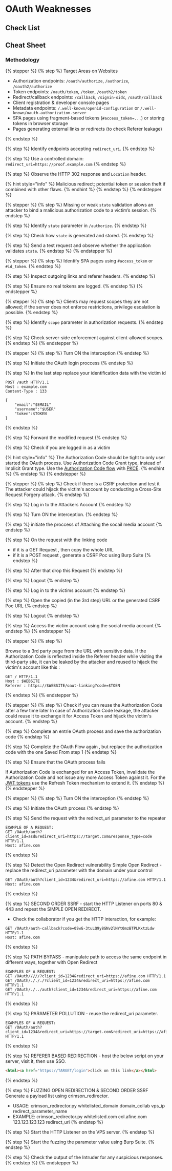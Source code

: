 # OAuth Weaknesses

## Check List



## Cheat Sheet



### Methodology

{% stepper %}
{% step %}
Target Areas on Websites

* Authorization endpoints: `/oauth/authorize`, `/authorize`, `/oauth2/authorize`
* Token endpoints: `/oauth/token`, `/token`, `/oauth2/token`
* Redirect/callback endpoints: `/callback`, `/signin-oidc`, `/oauth/callback`
* Client registration & developer console pages
* Metadata endpoints: `/.well-known/openid-configuration` or `/.well-known/oauth-authorization-server`
* SPA pages using fragment-based tokens (`#access_token=...`) or storing tokens in browser storage
* Pages generating external links or redirects (to check Referer leakage)


{% endstep %}

{% step %}
Identify endpoints accepting `redirect_uri`.
{% endstep %}

{% step %}
Use a controlled domain: `redirect_uri=https://proof.example.com`
{% endstep %}

{% step %}
Observe the HTTP 302 response and `Location` header.

{% hint style="info" %}
Malicious redirect; potential token or session theft if combined with other flaws.
{% endhint %}
{% endstep %}
{% endstepper %}

{% stepper %}
{% step %}
Missing or weak `state` validation allows an attacker to bind a malicious authorization code to a victim’s session.
{% endstep %}

{% step %}
Identify `state` parameter in `/authorize`.
{% endstep %}

{% step %}
Check how `state` is generated and stored.
{% endstep %}

{% step %}
Send a test request and observe whether the application validates `state`.
{% endstep %}
{% endstepper %}

{% stepper %}
{% step %}
Identify SPA pages using `#access_token` or `#id_token`.
{% endstep %}

{% step %}
Inspect outgoing links and referer headers.
{% endstep %}

{% step %}
Ensure no real tokens are logged.
{% endstep %}
{% endstepper %}

{% stepper %}
{% step %}
Clients may request scopes they are not allowed; if the server does not enforce restrictions, privilege escalation is possible.
{% endstep %}

{% step %}
Identify `scope` parameter in authorization requests.
{% endstep %}

{% step %}
Check server-side enforcement against client-allowed scopes.
{% endstep %}
{% endstepper %}

{% stepper %}
{% step %}
Turn ON the interception
{% endstep %}

{% step %}
Initiate the OAuth login proccess
{% endstep %}

{% step %}
In the last step replace your identification data with the victim id

```
POST /auth HTTP/1.1
Host : example.com
Content-Type : 133

{
    "email":"$EMAIL"
    "username":"$USER"
    "token":$TOKEN
}
```
{% endstep %}

{% step %}
Forward the modified request
{% endstep %}

{% step %}
Check if you are logged in as a victim

{% hint style="info" %}
The Authorization Code should be tight to only user started the OAuth process. Use Authorization Code Grant type, instead of Implicit Grant type. Use the [Authorization Code flow](https://auth0.com/docs/get-started/authentication-and-authorization-flow/authorization-code-flow-with-proof-key-for-code-exchange-pkce) with [PKCE](https://oauth.net/2/pkce/).
{% endhint %}
{% endstep %}
{% endstepper %}

{% stepper %}
{% step %}
Check if there is a CSRF protection and test it The attacker could hijack the victim's account by conducting a Cross-Site Request Forgery attack.
{% endstep %}

{% step %}
Log in to the Attackers Account&#x20;
{% endstep %}

{% step %}
Turn ON the interception.
{% endstep %}

{% step %}
initiate the proccess of Attaching the socail media account&#x20;
{% endstep %}

{% step %}
On the request with the linking code

* if it is a GET Request , then copy the whole URL
* if it is a POST request , generate a CSRF Poc using Burp Suite
{% endstep %}

{% step %}
After that drop this Request&#x20;
{% endstep %}

{% step %}
Logout&#x20;
{% endstep %}

{% step %}
Log in to the victims  account&#x20;
{% endstep %}

{% step %}
Open  the copied (in the 3rd step) URL or the generated CSRF Poc URL
{% endstep %}

{% step %}
Logout
{% endstep %}

{% step %}
Access the victim account using the social media account
{% endstep %}
{% endstepper %}

{% stepper %}
{% step %}


Browse to a 3rd party page from the URL with sensitive data. If the Authorization Code is reflected inside the Referer header while visiting the third-party site, it can be leaked by the  attacker and reused to hijack the victim's account like this :

```http
GET / HTTP/1.1
Host : $WEBSITE
Referer : https://$WEBSITE/oaut-linking?code=$TOEN
```
{% endstep %}
{% endstepper %}

{% stepper %}
{% step %}
Check if you can reuse the Authorization Code after a few time later In case of Authorization Code leakage, the attacker could reuse it to exchange it for Access Token and hijack the victim's account.
{% endstep %}

{% step %}
Complete an entrie OAuth process and save the authorization code
{% endstep %}

{% step %}
Complete the OAuth Flow again , but replace the authorization code with the one Saved From step 1&#x20;
{% endstep %}

{% step %}
Ensure that the OAuth process fails&#x20;

If Authorization Code is exchanged for an Access Token, invalidate the Authorization Code and not issue any more Access Token against it. For the [JWT tokens](https://auth0.com/docs/secure/tokens/access-tokens#jwt-access-tokens) use the Refresh Token mechanism to extend it.
{% endstep %}
{% endstepper %}

{% stepper %}
{% step %}
Turn ON the interception
{% endstep %}

{% step %}
Initiate the OAuth process
{% endstep %}

{% step %}
Send the request with the redirect\_uri parameter to the repeater

```http
EXAMPLE OF A REQUEST:
GET /OAuth/auth?client_id=asd&redirect_uri=https://target.com&response_type=code HTTP/1.1
Host: afine.com
```
{% endstep %}

{% step %}
Detect the Open Redirect vulnerability Simple Open Redirect - replace the redirect\_uri parameter with the domain under your control

```http
GET /OAuth/auth?client_id=1234&redirect_uri=https://afine.com HTTP/1.1
Host: afine.com
```
{% endstep %}

{% step %}
SECOND ORDER SSRF - start the HTTP Listener on ports 80 & 443 and repeat the SIMPLE OPEN REDIRECT.

* Check the collaborator if you get the HTTP interaction, for example:&#x20;

```http
GET /OAuth/auth-callback?code=0SwG-3tuLQ9y8GNv2lNYt0mzBTPLKxtzLdw HTTP/1.1
Host: afine.com
```
{% endstep %}

{% step %}
PATH BYPASS - manipulate path to access the same endpoint in different ways, together with Open Redirect

```http
EXAMPLES OF A REQUEST:
GET /OAuth/////?client_id=1234&redirect_uri=https://afine.com HTTP/1.1
GET /OAuth/./././?client_id=1234&redirect_uri=https://afine.com HTTP/1.1
GET /OAuth/./../auth?client_id=1234&redirect_uri=https://afine.com HTTP/1.1
```
{% endstep %}

{% step %}
PARAMETER POLLUTION - reuse the redirect\_uri parameter.

```http
EXAMPLES OF A REQUEST:
GET /OAuth/auth?client_id=1234&redirect_uri=https://target.com&redirect_uri=https://afine.com HTTP/1.1
```
{% endstep %}

{% step %}
REFERER BASED REDIRECTION - host the below script on your server, visit it, then use SSO.

```html
<html><a href="https://TARGET/login">click on this link</a></html>
```
{% endstep %}

{% step %}
&#x20; FUZZING OPEN REDIRECTION & SECOND ORDER SSRF Generate a payload list using crimson\_redirector.

* USAGE: crimson\_redirector.py whitelisted\_domain domain\_collab vps\_ip redirect\_parameter\_name
* EXAMPLE: crimson\_redirector.py whitelisted.com col.afine.com 123.123.123.123 redirect\_uri
{% endstep %}

{% step %}
Start the HTTP Listener on the VPS server.
{% endstep %}

{% step %}
Start the fuzzing the parameter value using Burp Suite.
{% endstep %}

{% step %}
Check the output of the Intruder for any suspicious responses.
{% endstep %}
{% endstepper %}
